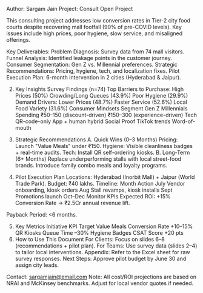 Author: Sargam Jain
Project: Consult Open Project

This consulting project addresses low conversion rates in Tier-2 city food courts despite recovering mall footfall (90% of pre-COVID levels). Key issues include high prices, poor hygiene, slow service, and misaligned offerings.

Key Deliverables:
Problem Diagnosis: Survey data from 74 mall visitors.
Funnel Analysis: Identified leakage points in the customer journey.
Consumer Segmentation: Gen Z vs. Millennial preferences.
Strategic Recommendations: Pricing, hygiene, tech, and localization fixes.
Pilot Execution Plan: 6-month intervention in 2 cities (Hyderabad & Jaipur).

2. Key Insights
Survey Findings (n=74)
Top Barriers to Purchase:
High Prices (50%)
Crowding/Long Queues (43.9%)
Poor Hygiene (29.9%)
Demand Drivers:
Lower Prices (48.7%)
Faster Service (52.6%)
Local Food Variety (31.6%)
Consumer Mindsets
Segment	Gen Z	Millennials
Spending	₹50–150 (discount-driven)	₹150–300 (experience-driven)
Tech	QR-code-only	App + human hybrid
Social Proof	TikTok trends	Word-of-mouth

3. Strategic Recommendations
A. Quick Wins (0–3 Months)
Pricing: Launch "Value Meals" under ₹150.
Hygiene: Visible cleanliness badges + real-time audits.
Tech: Install QR self-ordering kiosks.
B. Long-Term (6+ Months)
Replace underperforming stalls with local street-food brands.
Introduce family combo meals and loyalty programs.

4. Pilot Execution Plan
Locations: Hyderabad (Inorbit Mall) + Jaipur (World Trade Park).
Budget: ₹40 lakhs.
Timeline:
Month	Action
July	Vendor onboarding, kiosk orders
Aug	Stall revamps, kiosk installs
Sept	Promotions launch
Oct–Dec	Monitor KPIs
Expected ROI:
+15% Conversion Rate → ₹2.5Cr annual revenue lift.

Payback Period: <6 months.

5. Key Metrics
Initiative	KPI	Target
Value Meals	Conversion Rate	+10–15%
QR Kiosks	Queue Time	–30%
Hygiene Badges	CSAT Score	+20 pts
6. How to Use This Document
For Clients: Focus on slides 6–8 (recommendations + pilot plan).
For Teams: Use survey data (slides 2–4) to tailor local interventions.
Appendix: Refer to the Excel sheet for raw survey responses.
Next Steps: Approve pilot budget by June 30 and assign city leads.

Contact: sargamjain@email.com
Note: All cost/ROI projections are based on NRAI and McKinsey benchmarks. Adjust for local vendor quotes if needed.


